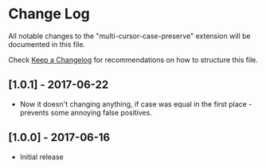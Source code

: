 # Change Log
All notable changes to the "multi-cursor-case-preserve" extension will be documented in this file.

Check [Keep a Changelog](http://keepachangelog.com/) for recommendations on how to structure this file.

## [1.0.1] - 2017-06-22
- Now it doesn't changing anything, if case was equal in the first place - prevents some annoying false positives.

## [1.0.0] - 2017-06-16
- Initial release

